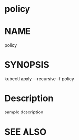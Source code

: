 policy
==================================================

# NAME

  policy

# SYNOPSIS

  kubectl apply --recursive -f policy

# Description

sample description

# SEE ALSO

